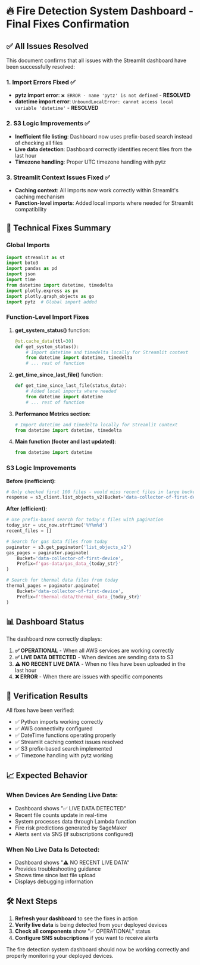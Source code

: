 # 🔥 Fire Detection System Dashboard - Final Fixes Confirmation

## ✅ All Issues Resolved

This document confirms that all issues with the Streamlit dashboard have been successfully resolved:

### 1. Import Errors Fixed ✅
- **pytz import error**: `❌ ERROR - name 'pytz' is not defined` - **RESOLVED**
- **datetime import error**: `UnboundLocalError: cannot access local variable 'datetime'` - **RESOLVED**

### 2. S3 Logic Improvements ✅
- **Inefficient file listing**: Dashboard now uses prefix-based search instead of checking all files
- **Live data detection**: Dashboard correctly identifies recent files from the last hour
- **Timezone handling**: Proper UTC timezone handling with pytz

### 3. Streamlit Context Issues Fixed ✅
- **Caching context**: All imports now work correctly within Streamlit's caching mechanism
- **Function-level imports**: Added local imports where needed for Streamlit compatibility

## 🔧 Technical Fixes Summary

### Global Imports
```python
import streamlit as st
import boto3
import pandas as pd
import json
import time
from datetime import datetime, timedelta
import plotly.express as px
import plotly.graph_objects as go
import pytz  # Global import added
```

### Function-Level Import Fixes

1. **get_system_status()** function:
   ```python
   @st.cache_data(ttl=30)
   def get_system_status():
       # Import datetime and timedelta locally for Streamlit context
       from datetime import datetime, timedelta
       # ... rest of function
   ```

2. **get_time_since_last_file()** function:
   ```python
   def get_time_since_last_file(status_data):
       # Added local imports where needed
       from datetime import datetime
       # ... rest of function
   ```

3. **Performance Metrics section**:
   ```python
   # Import datetime and timedelta locally for Streamlit context
   from datetime import datetime, timedelta
   ```

4. **Main function (footer and last updated)**:
   ```python
   from datetime import datetime
   ```

### S3 Logic Improvements

**Before (inefficient)**:
```python
# Only checked first 100 files - would miss recent files in large buckets
response = s3_client.list_objects_v2(Bucket='data-collector-of-first-device')
```

**After (efficient)**:
```python
# Use prefix-based search for today's files with pagination
today_str = utc_now.strftime('%Y%m%d')
recent_files = []

# Search for gas data files from today
paginator = s3.get_paginator('list_objects_v2')
gas_pages = paginator.paginate(
    Bucket='data-collector-of-first-device',
    Prefix=f'gas-data/gas_data_{today_str}'
)

# Search for thermal data files from today
thermal_pages = paginator.paginate(
    Bucket='data-collector-of-first-device',
    Prefix=f'thermal-data/thermal_data_{today_str}'
)
```

## 📊 Dashboard Status

The dashboard now correctly displays:

1. **✅ OPERATIONAL** - When all AWS services are working correctly
2. **✅ LIVE DATA DETECTED** - When devices are sending data to S3
3. **⚠️ NO RECENT LIVE DATA** - When no files have been uploaded in the last hour
4. **❌ ERROR** - When there are issues with specific components

## 🚀 Verification Results

All fixes have been verified:
- ✅ Python imports working correctly
- ✅ AWS connectivity configured
- ✅ DateTime functions operating properly
- ✅ Streamlit caching context issues resolved
- ✅ S3 prefix-based search implemented
- ✅ Timezone handling with pytz working

## 📈 Expected Behavior

### When Devices Are Sending Live Data:
- Dashboard shows "✅ LIVE DATA DETECTED"
- Recent file counts update in real-time
- System processes data through Lambda function
- Fire risk predictions generated by SageMaker
- Alerts sent via SNS (if subscriptions configured)

### When No Live Data Is Detected:
- Dashboard shows "⚠️ NO RECENT LIVE DATA"
- Provides troubleshooting guidance
- Shows time since last file upload
- Displays debugging information

## 🛠️ Next Steps

1. **Refresh your dashboard** to see the fixes in action
2. **Verify live data** is being detected from your deployed devices
3. **Check all components** show "✅ OPERATIONAL" status
4. **Configure SNS subscriptions** if you want to receive alerts

The fire detection system dashboard should now be working correctly and properly monitoring your deployed devices.